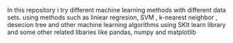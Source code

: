 In this repository i try different machine learning methods with different data sets. using methods such as liniear regresion, SVM , k-nearest neighbor , desecion tree and
other machine learning algorithms using SKIt learn library and some other related libaries like pandas, numpy and matplotlib
